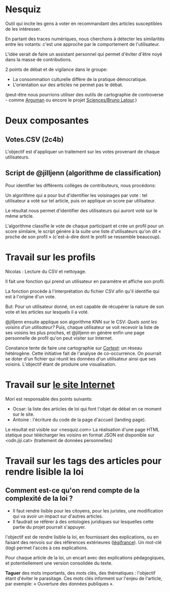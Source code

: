 # Nesquiz

Outil qui incite les gens à voter en recommandant des articles susceptibles de les intéresser.

En partant des traces numériques, nous cherchons à détecter les similarités entre les votants: c'est une approche par le comportement de l'utilisateur.

L'idée serait de faire un assistant personnel qui permet d'éviter d'être noyé dans la masse de contributions.

2 points de débat et de vigilance dans le groupe:

* La consommation culturelle diffère de la pratique démocratique.
* L'orientation sur des articles ne permet pas le débat.

(peut-être nous pourrions utiliser des outils de cartographie de controverse - comme [Arguman](http://en.arguman.org/)
ou encore le projet [Sciences/Bruno Latour](http://www.sciencespo.fr/edc/fr/blog/controverses-episode-i).)

# Deux composantes

## Votes.CSV (2c4b)
L'objectif est d'appliquer un traitement sur les votes provenant de chaque utilisateurs.

## Script de @jilljenn (algorithme de classification)
Pour identifier les différents collèges de contributeurs, nous procédons:

Un algorithme qui a pour but d'identifier les voisinages par vote : tel utilisateur a voté sur tel article, puis on applique un score par utilisateur.

Le résultat nous permet d'identifier des utilisateurs qui auront voté sur le même article.

L'algorithme classifie le vote de chaque participant et crée un profil pour un score similaire, le script génère à la suite une liste d'utilisateurs qu'on dit « proche de son profil » (c'est-à-dire dont le profil se ressemble beaucoup).

# Travail sur les profils

Nicolas : Lecture du CSV et nettoyage.

Il fait une fonction qui prend un utilisateur en paramètre et affiche son profil.

La fonction procède à l'interprétation du fichier CSV afin qu'il identifie qui est à l'origine d'un vote.

But: Pour un utilisateur donné, on est capable de récupérer la nature de son vote et les articles sur lesquels il a voté.

@jilljenn ensuite applique son algorithme KNN sur le CSV: *Quels sont les voisins d'un utilisateur?*
Puis, chaque utilisateur se voit recevoir la liste de ses voisins les plus proches, et @jilljenn en génère enfin une page personnelle de profil qu'on peut visiter sur Internet.

Constance tente de faire une cartographie sur [Cortext](http://www.cortext.net/): un réseau hétérogène.
Cette initiative fait de l'analyse de co-occurrence. On pourrait se doter d'un fichier qui réunit les données d'un utilisateur ainsi que ses voisins.
L'objectif étant de produire une visualisation.

# Travail sur [le site Internet](http://www.nesquiz.com)

Mori est responsable des points suivants:

* Ocsar: la liste des articles de loi qui font l'objet de débat en ce moment sur le site.
* Antoine : l'écriture du code de la page d'accueil (landing page).

Le résultat est visible sur <nesquiz.com>
La réalisation d'une page HTML statique pour télécharger les voisins en format JSON est disponible sur <odn.jiji.cat> (traitement de données personnelles)

# Travail sur les tags des articles pour rendre lisible la loi

## Comment est-ce qu'on rend compte de la complexité de la loi ?

* Il faut rendre lisible pour les citoyens, pour les juristes, une modification qui va avoir un impact sur d'autres articles.
* Il faudrait se référer à des ontologies juridiques sur lesquelles cette partie du projet pourrait s'appuyer.

l'objectif est de rendre lisible la loi, en fournissant des explications, ou en faisant des renvois sur des références extérieures ([légifrance](http://www.legifrance.gouv.fr/)).
Un mot-clé (_tag_) permet l'accès à ces explications.

Pour chaque article de la loi, un encart avec des explications pédagogiques, et potentiellement une version consolidée du texte.

**Taguer** des mots importants, des mots clés, des thématiques : l'objectif étant d'éviter le parasitage.
Ces mots clés informent sur l'enjeu de l'article, par exemple: « Ouverture des données publiques ».

